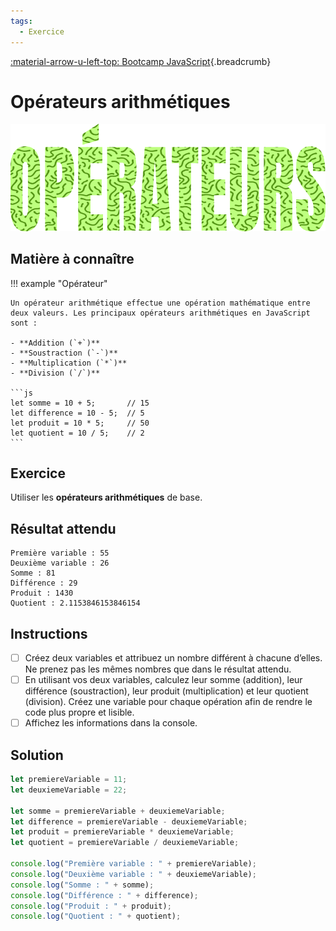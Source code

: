 ```yaml
---
tags:
  - Exercice
---
```


[:material-arrow-u-left-top: Bootcamp JavaScript](./js-bootcamp.md){.breadcrumb}

# Opérateurs arithmétiques

![](../assets/images/operateurs_banner.png)

## Matière à connaître

!!! example "Opérateur"

    Un opérateur arithmétique effectue une opération mathématique entre deux valeurs. Les principaux opérateurs arithmétiques en JavaScript sont :

    - **Addition (`+`)**
    - **Soustraction (`-`)**
    - **Multiplication (`*`)**
    - **Division (`/`)**

    ```js
    let somme = 10 + 5;       // 15
    let difference = 10 - 5;  // 5
    let produit = 10 * 5;     // 50
    let quotient = 10 / 5;    // 2
    ```

## Exercice

Utiliser les **opérateurs arithmétiques** de base.

## Résultat attendu

```console
Première variable : 55
Deuxième variable : 26
Somme : 81
Différence : 29
Produit : 1430
Quotient : 2.1153846153846154
```

## Instructions

* [ ] Créez deux variables et attribuez un nombre différent à chacune d’elles. Ne prenez pas les mêmes nombres que dans le résultat attendu.
* [ ] En utilisant vos deux variables, calculez leur somme (addition), leur différence (soustraction), leur produit (multiplication) et leur quotient (division). Créez une variable pour chaque opération afin de rendre le code plus propre et lisible.
* [ ] Affichez les informations dans la console.

## Solution

```js
let premiereVariable = 11;
let deuxiemeVariable = 22;

let somme = premiereVariable + deuxiemeVariable;
let difference = premiereVariable - deuxiemeVariable;
let produit = premiereVariable * deuxiemeVariable;
let quotient = premiereVariable / deuxiemeVariable;

console.log("Première variable : " + premiereVariable);
console.log("Deuxième variable : " + deuxiemeVariable);
console.log("Somme : " + somme);
console.log("Différence : " + difference);
console.log("Produit : " + produit);
console.log("Quotient : " + quotient);
```
